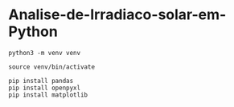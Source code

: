 # Analise-de-Irradiaco-solar-em-Python

```
python3 -m venv venv

source venv/bin/activate

pip install pandas
pip install openpyxl
pip install matplotlib
```
